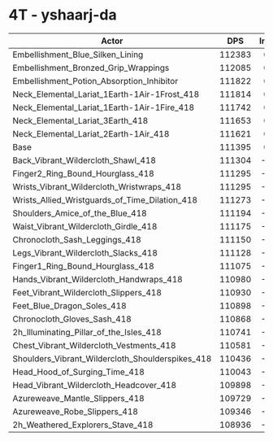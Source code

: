 # 4T - yshaarj-da
| Actor | DPS | Increase |
|---|:---:|:---:|
|Embellishment_Blue_Silken_Lining|112383|0.89%|
|Embellishment_Bronzed_Grip_Wrappings|112085|0.62%|
|Embellishment_Potion_Absorption_Inhibitor|111822|0.38%|
|Neck_Elemental_Lariat_1Earth-1Air-1Frost_418|111814|0.38%|
|Neck_Elemental_Lariat_1Earth-1Air-1Fire_418|111742|0.31%|
|Neck_Elemental_Lariat_3Earth_418|111653|0.23%|
|Neck_Elemental_Lariat_2Earth-1Air_418|111621|0.20%|
|Base|111395|0.00%|
|Back_Vibrant_Wildercloth_Shawl_418|111304|-0.08%|
|Finger2_Ring_Bound_Hourglass_418|111295|-0.09%|
|Wrists_Vibrant_Wildercloth_Wristwraps_418|111295|-0.09%|
|Wrists_Allied_Wristguards_of_Time_Dilation_418|111273|-0.11%|
|Shoulders_Amice_of_the_Blue_418|111194|-0.18%|
|Waist_Vibrant_Wildercloth_Girdle_418|111175|-0.20%|
|Chronocloth_Sash_Leggings_418|111150|-0.22%|
|Legs_Vibrant_Wildercloth_Slacks_418|111128|-0.24%|
|Finger1_Ring_Bound_Hourglass_418|111075|-0.29%|
|Hands_Vibrant_Wildercloth_Handwraps_418|110980|-0.37%|
|Feet_Vibrant_Wildercloth_Slippers_418|110930|-0.42%|
|Feet_Blue_Dragon_Soles_418|110898|-0.45%|
|Chronocloth_Gloves_Sash_418|110868|-0.47%|
|2h_Illuminating_Pillar_of_the_Isles_418|110741|-0.59%|
|Chest_Vibrant_Wildercloth_Vestments_418|110581|-0.73%|
|Shoulders_Vibrant_Wildercloth_Shoulderspikes_418|110436|-0.86%|
|Head_Hood_of_Surging_Time_418|110043|-1.21%|
|Head_Vibrant_Wildercloth_Headcover_418|109898|-1.34%|
|Azureweave_Mantle_Slippers_418|109729|-1.50%|
|Azureweave_Robe_Slippers_418|109346|-1.84%|
|2h_Weathered_Explorers_Stave_418|108936|-2.21%|
